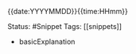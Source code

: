 {{date:YYYYMMDD}}{{time:HHmm}}

Status: #Snippet
Tags: [[snippets]]

- basicExplanation
```{{title}}

```